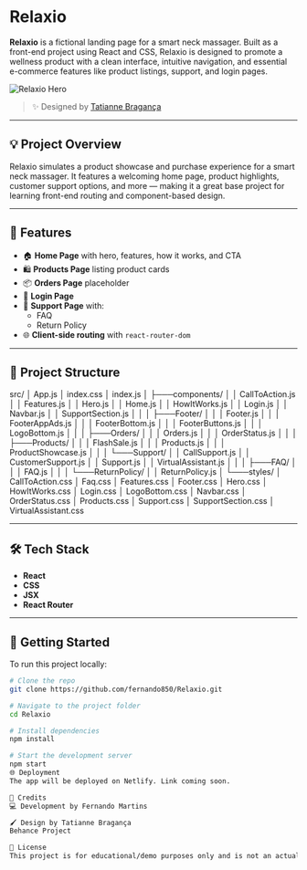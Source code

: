 # Relaxio

**Relaxio** is a fictional landing page for a smart neck massager. Built as a front-end project using React and CSS, Relaxio is designed to promote a wellness product with a clean interface, intuitive navigation, and essential e-commerce features like product listings, support, and login pages.

![Relaxio Hero](https://mir-s3-cdn-cf.behance.net/project_modules/1400/c1171f168533079.64372862df39d.jpg)

> ✨ Designed by [Tatianne Bragança](https://www.behance.net/gallery/168533079/Landing-Page-Relaxio)

---

## 💡 Project Overview

Relaxio simulates a product showcase and purchase experience for a smart neck massager. It features a welcoming home page, product highlights, customer support options, and more — making it a great base project for learning front-end routing and component-based design.

---

## 🚀 Features

- 🏠 **Home Page** with hero, features, how it works, and CTA
- 🛍️ **Products Page** listing product cards
- 📦 **Orders Page** placeholder
- 🔐 **Login Page**
- 💬 **Support Page** with:
  - FAQ
  - Return Policy
- 🌐 **Client-side routing** with `react-router-dom`

---

## 📁 Project Structure

src/
│   App.js
│   index.css
│   index.js
│
├───components/
│   │   CallToAction.js
│   │   Features.js
│   │   Hero.js
│   │   Home.js
│   │   HowItWorks.js
│   │   Login.js
│   │   Navbar.js
│   │   SupportSection.js
│   │
│   ├───Footer/
│   │   │   Footer.js
│   │   │   FooterAppAds.js
│   │   │   FooterBottom.js
│   │   │   FooterButtons.js
│   │   │   LogoBottom.js
│   │
│   ├───Orders/
│   │   │   Orders.js
│   │   │   OrderStatus.js
│   │
│   ├───Products/
│   │   │   FlashSale.js
│   │   │   Products.js
│   │   │   ProductShowcase.js
│   │
│   └───Support/
│       │   CallSupport.js
│       │   CustomerSupport.js
│       │   Support.js
│       │   VirtualAssistant.js
│       │
│       ├───FAQ/
│       │   │   FAQ.js
│       │
│       └───ReturnPolicy/
│           │   ReturnPolicy.js
│
└───styles/
    │   CallToAction.css
    │   Faq.css
    │   Features.css
    │   Footer.css
    │   Hero.css
    │   HowItWorks.css
    │   Login.css
    │   LogoBottom.css
    │   Navbar.css
    │   OrderStatus.css
    │   Products.css
    │   Support.css
    │   SupportSection.css
    │   VirtualAssistant.css

---

## 🛠️ Tech Stack

- **React**
- **CSS**
- **JSX**
- **React Router**

---

## 🧪 Getting Started

To run this project locally:

```bash
# Clone the repo
git clone https://github.com/fernando850/Relaxio.git

# Navigate to the project folder
cd Relaxio

# Install dependencies
npm install

# Start the development server
npm start
🌐 Deployment
The app will be deployed on Netlify. Link coming soon.

🎨 Credits
💻 Development by Fernando Martins

🖌️ Design by Tatianne Bragança
Behance Project

📄 License
This project is for educational/demo purposes only and is not an actual product.
